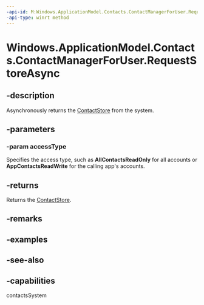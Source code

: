 ```yaml
---
-api-id: M:Windows.ApplicationModel.Contacts.ContactManagerForUser.RequestStoreAsync(Windows.ApplicationModel.Contacts.ContactStoreAccessType)
-api-type: winrt method
---
```


<!-- Method syntax
public Windows.Foundation.IAsyncOperation<Windows.ApplicationModel.Contacts.ContactStore> RequestStoreAsync(Windows.ApplicationModel.Contacts.ContactStoreAccessType accessType)
-->

# Windows.ApplicationModel.Contacts.ContactManagerForUser.RequestStoreAsync

## -description
Asynchronously returns the [ContactStore](contactstore.md) from the system.

## -parameters
### -param accessType
Specifies the access type, such as **AllContactsReadOnly** for all accounts or **AppContactsReadWrite** for the calling app's accounts.

## -returns
Returns the [ContactStore](contactstore.md).

## -remarks

## -examples

## -see-also

## -capabilities
contactsSystem
